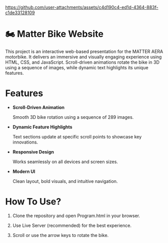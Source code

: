 

https://github.com/user-attachments/assets/c4d190c4-ed1d-4364-883f-c1de33128109


# 🏍️ Matter Bike Website


This project is an interactive web-based presentation for the MATTER AERA motorbike. It delivers an immersive and visually engaging experience using HTML, CSS, and JavaScript. Scroll-driven animations rotate the bike in 3D using a sequence of images, while dynamic text highlights its unique features.



# Features
- **Scroll-Driven Animation**
  
  Smooth 3D bike rotation using a sequence of 289 images.

- **Dynamic Feature Highlights**
  
  Text sections update at specific scroll points to showcase key innovations.

- **Responsive Design**
  
  Works seamlessly on all devices and screen sizes.

- **Modern UI**
  
  Clean layout, bold visuals, and intuitive navigation.

#  How To Use?
1) Clone the repository and open Program.html in your browser.

1) Use Live Server (recommended) for the best experience.

1) Scroll or use the arrow keys to rotate the bike.

